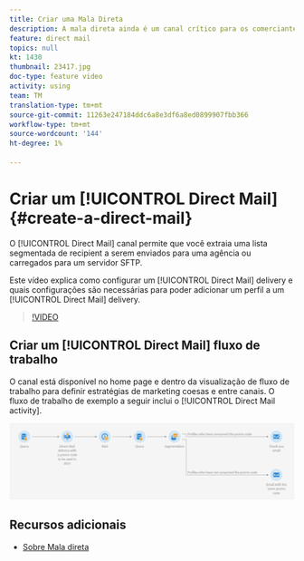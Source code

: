 ```yaml
---
title: Criar uma Mala Direta
description: A mala direta ainda é um canal crítico para os comerciantes em todo o mundo e eles podem agora orquestrar essas interações offline ao lado de suas interações online. O mesmo mecanismo que alimenta as comunicações digitais, como email e dispositivos móveis, agora também pode personalizar os remetentes diretos.
feature: direct mail
topics: null
kt: 1430
thumbnail: 23417.jpg
doc-type: feature video
activity: using
team: TM
translation-type: tm+mt
source-git-commit: 11263e247184ddc6a8e3df6a8ed0899907fbb366
workflow-type: tm+mt
source-wordcount: '144'
ht-degree: 1%

---
```



# Criar um [!UICONTROL Direct Mail] {#create-a-direct-mail}

O [!UICONTROL Direct Mail] canal permite que você extraia uma lista segmentada de recipient a serem enviados para uma agência ou carregados para um servidor SFTP.

Este vídeo explica como configurar um [!UICONTROL Direct Mail] delivery e quais configurações são necessárias para poder adicionar um perfil a um [!UICONTROL Direct Mail] delivery.

>[!VIDEO](https://video.tv.adobe.com/v/23417?quality=12)

## Criar um [!UICONTROL Direct Mail] fluxo de trabalho

O canal está disponível no home page e dentro da visualização de fluxo de trabalho para definir estratégias de marketing coesas e entre canais. O fluxo de trabalho de exemplo a seguir inclui o [!UICONTROL Direct Mail activity].

![Imagem do fluxo de trabalho](/help/assets/direct_mail_examplewf.png)

## Recursos adicionais

* [Sobre Mala direta](https://docs.adobe.com/content/help/en/campaign-standard/using/communication-channels/direct-mail/about-direct-mail.html)
